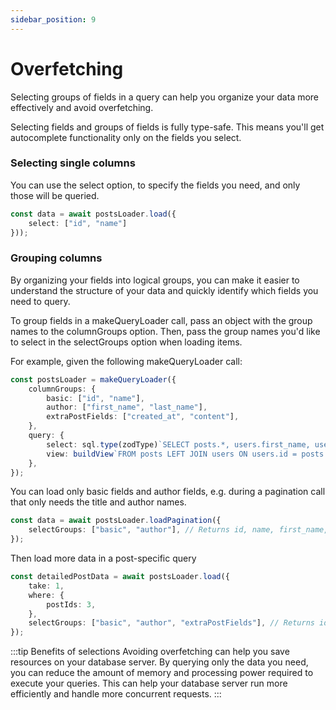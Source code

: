 ```yaml
---
sidebar_position: 9
---
```


# Overfetching

Selecting groups of fields in a query can help you organize your data more effectively and avoid overfetching.

Selecting fields and groups of fields is fully type-safe. This means you'll get autocomplete functionality only on the fields you select.


### Selecting single columns

You can use the select option, to specify the fields you need, and only those will be queried.

```ts
const data = await postsLoader.load({
    select: ["id", "name"]
}));
```

### Grouping columns

By organizing your fields into logical groups, you can make it easier to understand the structure of your data and quickly identify which fields you need to query.

To group fields in a makeQueryLoader call, pass an object with the group names to the columnGroups option. Then, pass the group names you'd like to select in the selectGroups option when loading items.

For example, given the following makeQueryLoader call:

```ts
const postsLoader = makeQueryLoader({
    columnGroups: {
        basic: ["id", "name"],
        author: ["first_name", "last_name"],
        extraPostFields: ["created_at", "content"],
    },
    query: {
        select: sql.type(zodType)`SELECT posts.*, users.first_name, users.last_name`,
        view: buildView`FROM posts LEFT JOIN users ON users.id = posts.author_id`,
    },
});
```

You can load only basic fields and author fields, e.g. during a pagination call that only needs the title and author names.

```ts
const data = await postsLoader.loadPagination({
    selectGroups: ["basic", "author"], // Returns id, name, first_name, and last_name
});
```

Then load more data in a post-specific query

```ts
const detailedPostData = await postsLoader.load({
    take: 1,
    where: {
        postIds: 3,
    },
    selectGroups: ["basic", "author", "extraPostFields"], // Returns id, name, first_name, and last_name, created_at and content
});
```

:::tip Benefits of selections
Avoiding overfetching can help you save resources on your database server. By querying only the data you need, you can reduce the amount of memory and processing power required to execute your queries. This can help your database server run more efficiently and handle more concurrent requests.
:::
